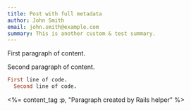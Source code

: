```yaml
---
title: Post with full metadata
author: John Smith
email: john.smith@example.com
summary: This is another custom & test summary.
---
```


First paragraph of content.

Second paragraph of content.

```ruby
First line of code.
  Second line of code.
```

<%= content_tag :p, "Paragraph created by Rails helper" %>
